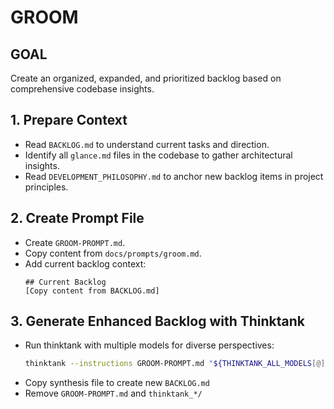 # GROOM

## GOAL
Create an organized, expanded, and prioritized backlog based on comprehensive codebase insights.

## 1. Prepare Context
- Read `BACKLOG.md` to understand current tasks and direction.
- Identify all `glance.md` files in the codebase to gather architectural insights.
- Read `DEVELOPMENT_PHILOSOPHY.md` to anchor new backlog items in project principles.

## 2. Create Prompt File
- Create `GROOM-PROMPT.md`.
- Copy content from `docs/prompts/groom.md`.
- Add current backlog context:
  ```
  ## Current Backlog
  [Copy content from BACKLOG.md]
  ```

## 3. Generate Enhanced Backlog with Thinktank
- Run thinktank with multiple models for diverse perspectives:
  ```bash
  thinktank --instructions GROOM-PROMPT.md "${THINKTANK_ALL_MODELS[@]}" "${THINKTANK_SYNTHESIS_MODEL[@]}" BACKLOG.md $(find_philosophy_files) $(find_glance_files)
  ```
- Copy synthesis file to create new `BACKLOG.md`
- Remove `GROOM-PROMPT.md` and `thinktank_*/`

